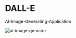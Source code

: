 # DALL-E
AI-Image-Generating-Application

![ai-image-genrator](https://user-images.githubusercontent.com/91690267/214304242-5fc0fb91-79dd-4f46-a122-d4b35d4a9fe9.jpg)
